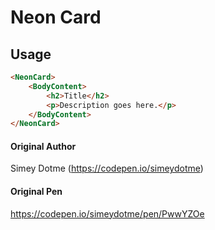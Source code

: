 #	Neon Card

## Usage
```html
<NeonCard>
    <BodyContent>
        <h2>Title</h2>
        <p>Description goes here.</p>
    </BodyContent>
</NeonCard>
```

#### Original Author

Simey Dotme (https://codepen.io/simeydotme)

#### Original Pen

https://codepen.io/simeydotme/pen/PwwYZOe
